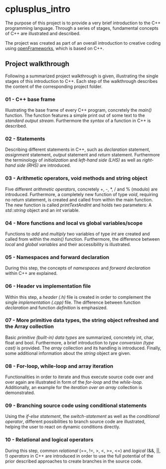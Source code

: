 # cplusplus_intro
The purpose of this project is to provide a very brief introduction to the C++ programming language. Through a series of stages, fundamental concepts of C++ are illustrated and described.

The project was created as part of an overall introduction to creative coding using [openFrameworks](http://openframeworks.cc), which is based on C++.

## Project walkthrough
Following a summarized project walkthrough is given, illustrating the single stages of this introduction to C++. Each step of the walkthrough describes the content of the corresponding project folder.

### 01 - C++ base frame
Illustrating the base frame of every C++ program, concretely the *main()* function. The function features a simple print out of some text to the *standard output stream*. Furthermore the *syntax* of a function in C++ is described.

### 02 - Statements
Describing different statements in C++, such as *declaration* statement, *assignment* statement, *output* statement and *return* statement. Furthermore the terminology of *initialization* and *left-hand side (LHS)* as well as *right-hand side (RHS)* are introduced.

### 03 - Arithmetic operators, void methods and string object
Five different *arithmetic operators*, concretely +, -, *, / and % (modulo) are introduced. Furthermore, a completely new function of type *void*, requiring no return statement, is created and called from within the main function. The new function is called *printTextAndInt* and holds two parameters: A *std::string* object and an *int* variable.

### 04 - More functions and local vs global variables/scope
Functions to *add* and *multiply* two variables of type *int* are created and called from within the *main()* function. Furthermore, the difference between *local* and *global variables* and their accessibility is illustrated.

### 05 - Namespaces and forward declaration
During this step, the concepts of *namespaces* and *forward declaration* within C++ are explained.

### 06 - Header vs implementation file
Within this step, a *header (.h)* file is created in order to complement the single *implementation (.cpp)* file. The difference between function *declaration* and function *definition* is emphasized.

### 07 - More primitive data types, the string object refreshed and the Array collection
Basic *primitive (built-in) data types* are summarized, concretely int, char, float and bool. Furthermore, a brief introduction to *type conversion (type cast)* is provided. The *array* collection and its handling is introduced. Finally, some additional information about the *string* object are given.

### 08 - For-loop, while-loop and array iteration
Functionalities in order to iterate and thus execute source code over and over again are illustrated in form of the *for-loop* and the *while-loop*. Additionally, an example for the *iteration over an array* collection is demonstrated.

### 09 - Branching source code using conditional statements
Using the *if-else statement*, the *switch-statement* as well as the *conditional operator*, different possibilities to branch source code are illustrated, helping the user to react on dynamic conditions directly.

### 10 - Relational and logical operators
During this step, common *relational* (==, !=, >, <, >=, <=) and *logical* (&&, ||, !) *operators* in C++ are introduced in order to use the full potential of the prior described approaches to create branches in the source code. 